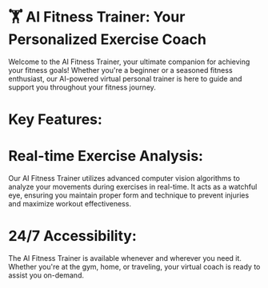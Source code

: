 # 🏋️ AI Fitness Trainer: Your Personalized Exercise Coach

Welcome to the AI Fitness Trainer, your ultimate companion for achieving your fitness goals! Whether you're a beginner or a seasoned fitness enthusiast, our AI-powered virtual personal trainer is here to guide and support you throughout your fitness journey.

# Key Features:
# Real-time Exercise Analysis: 
Our AI Fitness Trainer utilizes advanced computer vision algorithms to analyze your movements during exercises in real-time. It acts as a watchful eye, ensuring you maintain proper form and technique to prevent injuries and maximize workout effectiveness.

# 24/7 Accessibility: 
The AI Fitness Trainer is available whenever and wherever you need it. Whether you're at the gym, home, or traveling, your virtual coach is ready to assist you on-demand.
